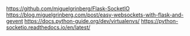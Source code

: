 https://github.com/miguelgrinberg/Flask-SocketIO
https://blog.miguelgrinberg.com/post/easy-websockets-with-flask-and-gevent
https://docs.python-guide.org/dev/virtualenvs/
https://python-socketio.readthedocs.io/en/latest/
